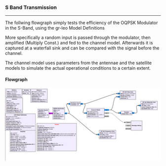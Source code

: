 ### S Band Transmission
---
The follwing flowgraph simply tests the efficiency of the OQPSK Modulator in the S-Band, using the gr-leo Model Definitions

More specifically a random input is passed through the modulator, then amplified (Multiply Const.)
and fed to the channel model. Afterwards it is captured at a waterfall sink and can be compared
with the signal before the channel.

The channel model uses parameters from the antennae and the satellite models to simulate the
actual operational conditions to a certain extent.

#### Flowgraph

![S-Band Transmission](./S_Band.png "S-Band Transmission")

